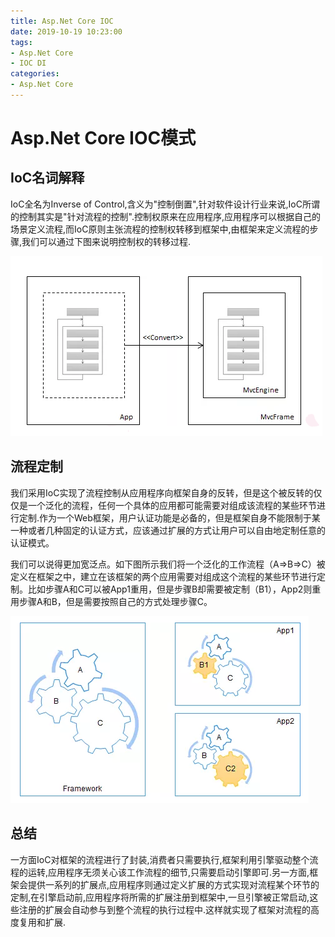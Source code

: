 ```yaml
---
title: Asp.Net Core IOC
date: 2019-10-19 10:23:00
tags:
- Asp.Net Core
- IOC DI
categories:
- Asp.Net Core
---
```

#  Asp.Net Core IOC模式

## IoC名词解释

IoC全名为Inverse of Control,含义为"控制倒置",针对软件设计行业来说,IoC所谓的控制其实是"针对流程的控制".控制权原来在应用程序,应用程序可以根据自己的场景定义流程,而IoC原则主张流程的控制权转移到框架中,由框架来定义流程的步骤,我们可以通过下图来说明控制权的转移过程.

![alt](Asp.NetCore/IOC1.jpg)


## 流程定制

我们采用IoC实现了流程控制从应用程序向框架自身的反转，但是这个被反转的仅仅是一个泛化的流程，任何一个具体的应用都可能需要对组成该流程的某些环节进行定制.作为一个Web框架，用户认证功能是必备的，但是框架自身不能限制于某一种或者几种固定的认证方式，应该通过扩展的方式让用户可以自由地定制任意的认证模式。

我们可以说得更加宽泛点。如下图所示我们将一个泛化的工作流程（A=>B=>C）被定义在框架之中，建立在该框架的两个应用需要对组成这个流程的某些环节进行定制。比如步骤A和C可以被App1重用，但是步骤B却需要被定制（B1），App2则重用步骤A和B，但是需要按照自己的方式处理步骤C。 

![alt](Asp.NetCore/IOC2.jpg)

## 总结

一方面IoC对框架的流程进行了封装,消费者只需要执行,框架利用引擎驱动整个流程的运转,应用程序无须关心该工作流程的细节,只需要启动引擎即可.另一方面,框架会提供一系列的扩展点,应用程序则通过定义扩展的方式实现对流程某个环节的定制,在引擎启动前,应用程序将所需的扩展注册到框架中,一旦引擎被正常启动,这些注册的扩展会自动参与到整个流程的执行过程中.这样就实现了框架对流程的高度复用和扩展.
